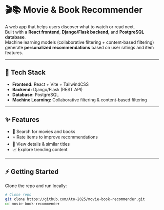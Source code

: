 # 🎬📚 Movie & Book Recommender

A web app that helps users discover what to watch or read next.  
Built with a **React frontend**, **Django/Flask backend**, and **PostgreSQL database**.  
Machine learning models (collaborative filtering + content-based filtering) generate **personalized recommendations** based on user ratings and item features.

---

## 🚀 Tech Stack
- **Frontend:** React + Vite + TailwindCSS
- **Backend:** Django/Flask (REST API)
- **Database:** PostgreSQL
- **Machine Learning:** Collaborative filtering & content-based filtering

---

## ✨ Features
- 🔎 Search for movies and books  
- ⭐ Rate items to improve recommendations  
- 📖 View details & similar titles  
- 📈 Explore trending content  

---

## ⚡ Getting Started

Clone the repo and run locally:

```bash
# Clone repo
git clone https://github.com/Ato-2025/movie-book-recommender.git
cd movie-book-recommender
